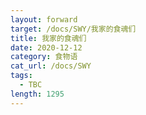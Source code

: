 ```yaml
---
layout: forward
target: /docs/SWY/我家的食魂们
title: 我家的食魂们
date: 2020-12-12
category: 食物语
cat_url: /docs/SWY
tags: 
  - TBC
length: 1295
---
```



